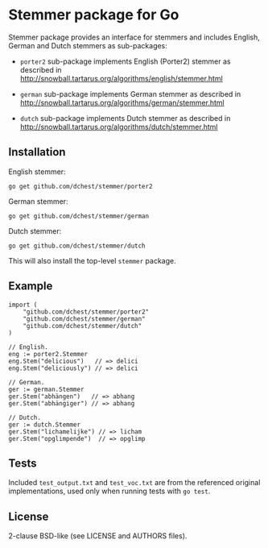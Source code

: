 Stemmer package for Go
======================

Stemmer package provides an interface for stemmers and includes English,
German and Dutch stemmers as sub-packages:

 - `porter2` sub-package implements English (Porter2) stemmer as described in
   <http://snowball.tartarus.org/algorithms/english/stemmer.html>

 - `german` sub-package implements German stemmer as described in
   <http://snowball.tartarus.org/algorithms/german/stemmer.html>

 - `dutch` sub-package implements Dutch stemmer as described in
   <http://snowball.tartarus.org/algorithms/dutch/stemmer.html>


Installation
-------------

English stemmer:

    go get github.com/dchest/stemmer/porter2

German stemmer:

    go get github.com/dchest/stemmer/german

Dutch stemmer:

    go get github.com/dchest/stemmer/dutch

This will also install the top-level `stemmer` package.

Example
-------

    import (
        "github.com/dchest/stemmer/porter2"
        "github.com/dchest/stemmer/german"
        "github.com/dchest/stemmer/dutch"
    )

    // English.
    eng := porter2.Stemmer
    eng.Stem("delicious")   // => delici
    eng.Stem("deliciously") // => delici

    // German.
    ger := german.Stemmer
    ger.Stem("abhängen")   // => abhang
    ger.Stem("abhängiger") // => abhang

    // Dutch.
    ger := dutch.Stemmer
    ger.Stem("lichamelijke") // => licham
    ger.Stem("opglimpende")  // => opglimp

Tests
-----

Included `test_output.txt` and `test_voc.txt` are from the referenced original
implementations, used only when running tests with `go test`.


License
-------

2-clause BSD-like (see LICENSE and AUTHORS files).
